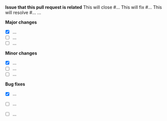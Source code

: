 **Issue that this pull request is related**
This will close #...
This will fix #...
This will resolve #...
...

**Major changes**
- [x] ...
- [ ] ...
- [ ] ...

**Minor changes**
- [x] ...
- [ ] ...
- [ ] ...

**Bug fixes**
- [x] ...
- [ ] ...
- [ ] ...

